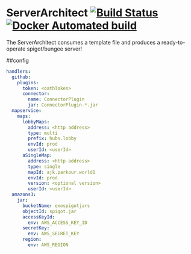 # ServerArchitect [![Build Status](https://travis-ci.org/Exorath/ServerArchitect.svg?branch=master)](https://travis-ci.org/Exorath/ServerArchitect)  [![Docker Automated build](https://img.shields.io/docker/automated/exorath/serverarchitect.svg)](https://hub.docker.com/r/exorath/serverarchitect/)
The ServerArchitect consumes a template file and produces a ready-to-operate spigot/bungee server!


##config

```yaml
handlers:
  github:
    plugins:
      token: <oathToken>
      connector:
        name: ConnectorPlugin
        jar: ConnectorPlugin-*.jar
  mapservice:
    maps:
      lobbyMaps:
        address: <http address>
        type: multi
        prefix: hubs.lobby
        envId: prod
        userId: <userId>
      aSingleMap:
        address: <http address>
        type: single
        mapId: ajk.parkour.world1
        envId: prod
        version: <optional version>
        userId: <userId>
  amazons3:
    jar:
      bucketName: exospigotjars
      objectId: spigot.jar
      accessKeyId:
        env: AWS_ACCESS_KEY_ID
      secretKey:
        env: AWS_SECRET_KEY
      region:
        env: AWS_REGION
```

